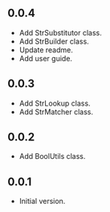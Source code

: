## 0.0.4
- Add StrSubstitutor class.
- Add StrBuilder class.
- Update readme.
- Add user guide.

## 0.0.3
- Add StrLookup class.
- Add StrMatcher class.

## 0.0.2
- Add BoolUtils class.

## 0.0.1
- Initial version.
